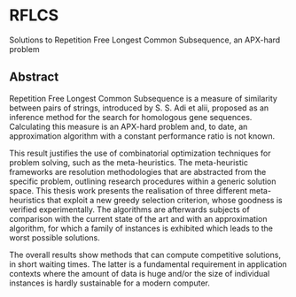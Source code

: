 # RFLCS
Solutions to Repetition Free Longest Common Subsequence, an APX-hard problem


## Abstract
Repetition Free Longest Common Subsequence is a measure of similarity between pairs of strings, introduced by S. S. Adi et alii, proposed as an inference method for the search for homologous gene sequences. Calculating this measure is an APX-hard problem and, to date, an approximation algorithm with a constant performance ratio is not known.

This result justifies the use of combinatorial optimization techniques for problem solving, such as the meta-heuristics. The meta-heuristic frameworks are resolution methodologies that are abstracted from the specific problem, outlining research procedures within a generic solution space.
This thesis work presents the realisation of three different meta-heuristics that exploit a new greedy selection criterion, whose goodness is verified experimentally. The algorithms are afterwards subjects of comparison with the current state of the art and with an approximation algorithm, for which a family of instances is exhibited which leads to the worst possible solutions.

The overall results show methods that can compute competitive solutions, in short waiting times. The latter is a fundamental requirement in application contexts where the amount of data is huge and/or the size of individual instances is hardly sustainable for a modern computer.
